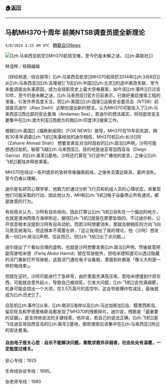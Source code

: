 ###  [:house:返回](README.md)
---


## 马航MH370十周年 前美NTSB调查员提全新理论
`3/9/2024 2:15 AM UTC ` [轉載自GNews](https://gnews.org/articles/2378953)

![](https://img.ltn.com.tw/Upload/business/page/800/2024/03/09/phpa7z5C0.jpg "")[[zh:马来西亚航空]]MH370航班空难，至今仍是未解之谜。（[[zh:美联社]]）

林浥桦／核稿编辑

〔财经频道／综合报导〕[[zh:马来西亚航空]]MH370航班於2014年[[zh:3月8日]]从[[zh:马来西亚]][[zh:吉隆坡]]飞往[[zh:中国]][[zh:北京]]的途中离奇失联，至今未能调查出失事原因，成为全球航空史上最大空难悬案，如今该[[zh:事件]]已过去10年，至今仍是未解之谜，[[zh:马来西亚]]官方日前表示，已做好重启搜索工程的准备，引发外界高度关注，而[[zh:美国]][[zh:国家]]运输安全委员会（NTSB）前调查员迪尔（Alan Diehl）近期也提出新的想法，认为MH370可能坠入了[[zh:马来西亚]]西北部的安达曼海（Andaman Sea），若迪尔的想法属实，将彻底改变主要集中在[[zh:澳大利亚]]西南方的南[[zh:印度洋]]搜索工作。

根据[[zh:美国]]《福斯新闻网》（FOX NEWS）报导，MH370在10年前失踪，拥有30多年调查[[zh:飞机]]失事经验的迪尔相信，MH370机[[zh:长沙]]阿（Zaharie Ahmad Shah） 想要发表反对当时政权的[[zh:政治]]声明，沙阿可能想透过劫机，秘密飞越[[zh:马来西亚]]，目的地是迪亚哥加西亚岛（Diego Garcia）的[[zh:美军]]基地，沙阿还打算在飞行途中广播他的宣言，之後让[[zh:飞机]]着陆并释放乘客。

MH370在经过一系列诡异的急转弯後偏离航线，之後失去雷达联系，最终消失，至今仍难以理解。

迪尔是名研究心理学家，他致力於通过分析飞行员和机组人员的心理状态，来重现他们可能采取的行动，因此他认为，MH​​​​​​​​和[[zh:飞机]]电子设备停止所有通讯，都是故意的行为。

有些观点认为，沙阿有自杀倾向，因此打算让[[zh:飞机]]消失在一个偏远的地方，也就是澳洲西南方海岸附近，据信[[zh:飞机]]就是在那里坠毁的。不过迪尔称，公开信息根本没提到沙阿有自杀动机，而若沙阿想要消失，那就会朝相反的方向飞向马里亚纳海沟，但这根本不需要左转，「这让我得出了我的理论，他（沙阿）想发表一份[[zh:政治]]声明，仅此而已，但[[zh:飞机]]出了点问题。」

迪尔提出了个看似合理的虚构，也就是沙阿想要发表[[zh:政治]]声明，然後故意把副驾驶哈米德（Fariq Abdul Hamid）锁在驾驶舱外，但哈米德知道可以透过隐藏的活门重新打开驾驶舱，这扇活门通往电子设备舱，里面到处都是「像义大利面一样的电线束」。

但就在这时，沙阿可能进行了急转弯，由於里面充满高压电，若哈米德撞到什麽东西，可能就会意外起火，导致自己被烧死，引发大问题，[[zh:飞机]]会充满烟雾，机身可能会烧出一个大洞，在3.5万英尺的高空中，这会导致爆炸性减压，最後就成为[[zh:历史]]了。

自坠机[[zh:事件]]以来，[[zh:南非]]海岸以及[[zh:马达加斯加]]岛、模里西斯岛、留尼旺岛和罗德里格斯岛都发现了MH370的残骸碎片。迪尔说，残骸是「最重要的证据」，是支持他说法的关键线索，他并说，若自己的说法正确，[[zh:飞机]]是飞往迪亚哥加西亚岛的[[zh:美军]]基地，那麽搜索应该集中在[[zh:马来西亚]]附近的安达曼海。

#### 自由电子报关心您︰自杀不能解决问题，勇敢求救并非弱者，社会处处有温暖，一定能度过难关。

安心专线：1925

生命线协谈专线：1995。

张老师专线：1980
